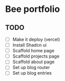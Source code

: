 # Bee portfolio

## TODO

- [ ] Make it deploy (vercel)
- [ ] Install Shadcn ui
- [ ] Scaffold home page
- [ ] Scaffold projects page
- [ ] Scaffold about page
- [ ] Set up blog router
- [ ] Set up blog entries
